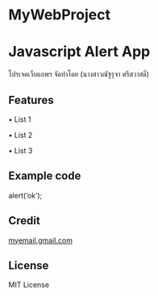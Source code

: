 # MyWebProject
# Javascript Alert App

โปรเจคเว็บแอพฯ จัดทําโดย (นางสาวณัฐรุจา ศรีสวาสดิ์)

## Features

• List 1

• List 2

• List 3

## Example code

<javascript>

alert(‘ok’);

</javascript>


## Credit

[myemail.gmail.com](https://mail.google.com/mail/u/0/?tab=rm&ogbl#inbox)

## License

MIT License
 
